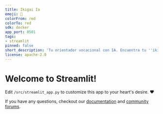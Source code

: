 ```yaml
---
title: Ikigai Ia
emoji: 🚀
colorFrom: red
colorTo: red
sdk: docker
app_port: 8501
tags:
- streamlit
pinned: false
short_description: 'Tu orientador vocacional con IA. Encuentra tu ''ikigai'' '
license: apache-2.0
---
```


# Welcome to Streamlit!

Edit `/src/streamlit_app.py` to customize this app to your heart's desire. :heart:

If you have any questions, checkout our [documentation](https://docs.streamlit.io) and [community
forums](https://discuss.streamlit.io).
